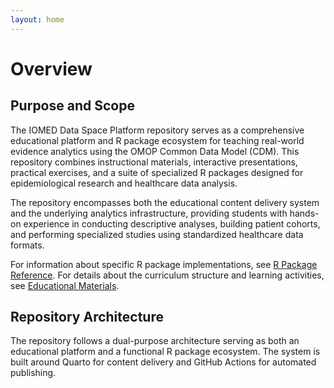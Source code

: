 ```yaml
---
layout: home
---
```


# Overview

## Purpose and Scope

The IOMED Data Space Platform repository serves as a comprehensive educational platform and R package ecosystem for teaching real-world evidence analytics using the OMOP Common Data Model (CDM). This repository combines instructional materials, interactive presentations, practical exercises, and a suite of specialized R packages designed for epidemiological research and healthcare data analysis.

The repository encompasses both the educational content delivery system and the underlying analytics infrastructure, providing students with hands-on experience in conducting descriptive analyses, building patient cohorts, and performing specialized studies using standardized healthcare data formats.

For information about specific R package implementations, see [R Package Reference](./package_reference). For details about the curriculum structure and learning activities, see [Educational Materials](./educational_materials).

## Repository Architecture

The repository follows a dual-purpose architecture serving as both an educational platform and a functional R package ecosystem. The system is built around Quarto for content delivery and GitHub Actions for automated publishing.
